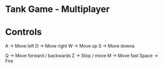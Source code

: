# Tank Game - Multiplayer

# Controls
A     -> Move left
D     -> Move right
W     -> Move up
S     -> Move downa

Q     -> Move forward / backwards
Z     -> Stop / move
M     -> Move fast
Space -> Fire
